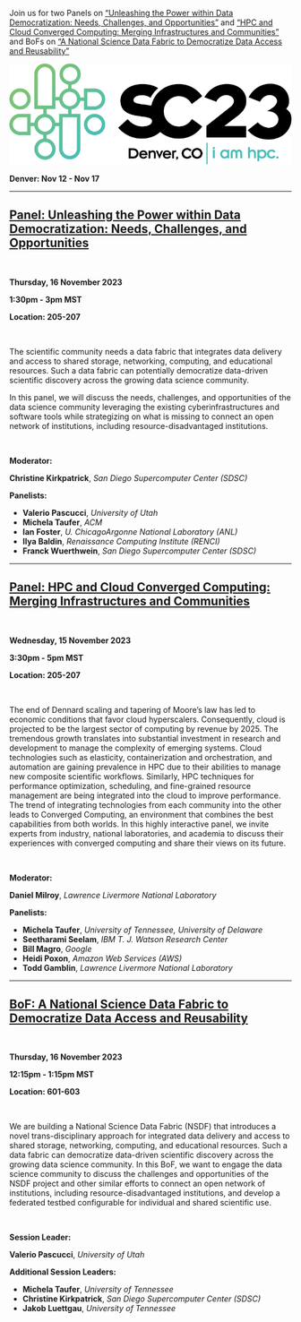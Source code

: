 Join us for two Panels on <a href="https://sc23.supercomputing.org/presentation/?id=pan111&sess=sess194">“Unleashing the Power within Data Democratization: Needs, Challenges, and Opportunities”</a> and <a href="https://sc23.supercomputing.org/presentation/?id=pan110&sess=sess193">“HPC and Cloud Converged Computing: Merging Infrastructures and Communities”</a> and BoFs on <a href="https://sc23.supercomputing.org/presentation/?id=bof188&sess=sess413">“A National Science Data Fabric to Democratize Data Access and Reusability”</a>
<br>

<p align=center>
<img src="assets/images/sc23.png"/>
</p> 

**Denver: Nov 12 - Nov 17**

---

## [Panel: Unleashing the Power within Data Democratization: Needs, Challenges, and Opportunities](https://sc23.supercomputing.org/presentation/?id=pan111&sess=sess194)
<br>

**Thursday, 16 November 2023**

**1:30pm - 3pm MST**

**Location: 205-207**

<br>
<p>The scientific community needs a data fabric that integrates data delivery and access to shared storage, networking, computing, and educational resources. Such a data fabric can potentially democratize data-driven scientific discovery across the growing data science community.

In this panel, we will discuss the needs, challenges, and opportunities of the data science community leveraging the existing cyberinfrastructures and software tools while strategizing on what is missing to connect an open network of institutions, including resource-disadvantaged institutions.</p>

<br>

**Moderator:**

**Christine Kirkpatrick**, *San Diego Supercomputer Center (SDSC)*

**Panelists:**

- **Valerio Pascucci**, *University of Utah*
- **Michela Taufer**, *ACM*
- **Ian Foster**, *U. ChicagoArgonne National Laboratory (ANL)*
- **Ilya Baldin**, *Renaissance Computing Institute (RENCI)*
- **Franck Wuerthwein**, *San Diego Supercomputer Center (SDSC)*


---

## [Panel: HPC and Cloud Converged Computing: Merging Infrastructures and Communities](https://sc23.supercomputing.org/presentation/?id=pan110&sess=sess193)
<br>

**Wednesday, 15 November 2023**

**3:30pm - 5pm MST**

**Location: 205-207**

<br>
<p>The end of Dennard scaling and tapering of Moore’s law has led to economic conditions that favor cloud hyperscalers. Consequently, cloud is projected to be the largest sector of computing by revenue by 2025. The tremendous growth translates into substantial investment in research and development to manage the complexity of emerging systems. Cloud technologies such as elasticity, containerization and orchestration, and automation are gaining prevalence in HPC due to their abilities to manage new composite scientific workflows. Similarly, HPC techniques for performance optimization, scheduling, and fine-grained resource management are being integrated into the cloud to improve performance. The trend of integrating technologies from each community into the other leads to Converged Computing, an environment that combines the best capabilities from both worlds. In this highly interactive panel, we invite experts from industry, national laboratories, and academia to discuss their experiences with converged computing and share their views on its future.</p>

<br>

**Moderator:**

**Daniel Milroy**, *Lawrence Livermore National Laboratory*

**Panelists:**

- **Michela Taufer**, *University of Tennessee, University of Delaware*
- **Seetharami Seelam**, *IBM T. J. Watson Research Center*
- **Bill Magro**, *Google*
- **Heidi Poxon**, *Amazon Web Services (AWS)*
- **Todd Gamblin**, *Lawrence Livermore National Laboratory*


---

## [BoF: A National Science Data Fabric to Democratize Data Access and Reusability](https://sc23.supercomputing.org/presentation/?id=bof188&sess=sess413)
<br>

**Thursday, 16 November 2023**

**12:15pm - 1:15pm MST**

**Location: 601-603**

<br>
<p>We are building a National Science Data Fabric (NSDF) that introduces a novel trans-disciplinary approach for integrated data delivery and access to shared storage, networking, computing, and educational resources. Such a data fabric can democratize data-driven scientific discovery across the growing data science community. In this BoF, we want to engage the data science community to discuss the challenges and opportunities of the NSDF project and other similar efforts to connect an open network of institutions, including resource-disadvantaged institutions, and develop a federated testbed configurable for individual and shared scientific use.</p>

<br>

**Session Leader:**

**Valerio Pascucci**, *University of Utah*

**Additional Session Leaders:**

- **Michela Taufer**, *University of Tennessee*
- **Christine Kirkpatrick**, *San Diego Supercomputer Center (SDSC)*
- **Jakob Luettgau**, *University of Tennessee*
